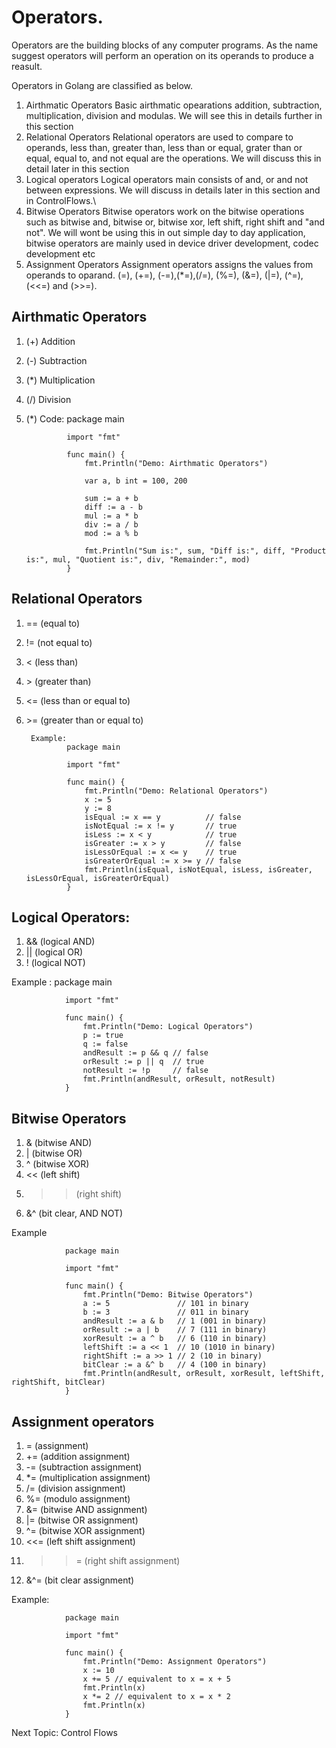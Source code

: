 # Operators.
Operators are the building blocks of any computer programs. As the name suggest operators will perform an operation on its operands to produce a reasult.

Operators in Golang are classified as below.

1. Airthmatic Operators 
Basic airthmatic opearations addition, subtraction, multiplication, division and modulas.
We will see this in details further in this section
2. Relational Operators
Relational operators are used to compare to operands, less than, greater than, less than or equal, grater than or equal, equal to, and not equal are the operations. We will discuss this in detail later in this section
3. Logical operators
Logical operators main consists of and, or and not between expressions. We will discuss in details later in this section and in ControlFlows.\
4. Bitwise Operators
Bitwise operators work on the bitwise operations such as bitwise and, bitwise or, bitwise xor, left shift, right shift and "and not". We will wont be using this in out simple day to day application, bitwise operators are mainly used in device driver development, codec development etc
5. Assignment Operators
Assignment operators assigns the values from operands to oparand. (=), (+=), (-=),(*=),(/=), (%=), (&=), (|=), (^=),(<<=) and (>>=).

## Airthmatic Operators

1. (+) Addition
2. (-) Subtraction
3. (*) Multiplication
4. (/) Division
5. (*)
    Code:
                package main

                import "fmt"

                func main() {
                    fmt.Println("Demo: Airthmatic Operators")

                    var a, b int = 100, 200

                    sum := a + b
                    diff := a - b
                    mul := a * b
                    div := a / b
                    mod := a % b

                    fmt.Println("Sum is:", sum, "Diff is:", diff, "Product is:", mul, "Quotient is:", div, "Remainder:", mod)
                }
## Relational Operators

1. == (equal to)
2. != (not equal to)
3. < (less than)
4. \> (greater than)
5. <= (less than or equal to)
6. \>= (greater than or equal to)

        Example: 
                package main

                import "fmt"

                func main() {
                    fmt.Println("Demo: Relational Operators")
                    x := 5
                    y := 8
                    isEqual := x == y          // false
                    isNotEqual := x != y       // true
                    isLess := x < y            // true
                    isGreater := x > y         // false
                    isLessOrEqual := x <= y    // true
                    isGreaterOrEqual := x >= y // false
                    fmt.Println(isEqual, isNotEqual, isLess, isGreater, isLessOrEqual, isGreaterOrEqual)
                }
## Logical Operators:
1. && (logical AND)
2. || (logical OR)
3. ! (logical NOT)

Example :
                package main

                import "fmt"

                func main() {
                    fmt.Println("Demo: Logical Operators")
                    p := true
                    q := false
                    andResult := p && q // false
                    orResult := p || q  // true
                    notResult := !p     // false
                    fmt.Println(andResult, orResult, notResult)
                }
## Bitwise Operators
1. & (bitwise AND)
2. | (bitwise OR)
3. ^ (bitwise XOR)
4. << (left shift)
5. >> (right shift)
6. &^ (bit clear, AND NOT)


Example 

                package main

                import "fmt"

                func main() {
                    fmt.Println("Demo: Bitwise Operators")
                    a := 5               // 101 in binary
                    b := 3               // 011 in binary
                    andResult := a & b   // 1 (001 in binary)
                    orResult := a | b    // 7 (111 in binary)
                    xorResult := a ^ b   // 6 (110 in binary)
                    leftShift := a << 1  // 10 (1010 in binary)
                    rightShift := a >> 1 // 2 (10 in binary)
                    bitClear := a &^ b   // 4 (100 in binary)
                    fmt.Println(andResult, orResult, xorResult, leftShift, rightShift, bitClear)
                }

## Assignment operators

1. = (assignment)
2. += (addition assignment)
3. -= (subtraction assignment)
4. *= (multiplication assignment)
5. /= (division assignment)
6. %= (modulo assignment)
7. &= (bitwise AND assignment)
8. |= (bitwise OR assignment)
9. ^= (bitwise XOR assignment)
10. <<= (left shift assignment)
11. >>= (right shift assignment)
12. &^= (bit clear assignment)

Example:

                package main

                import "fmt"

                func main() {
                    fmt.Println("Demo: Assignment Operators")
                    x := 10
                    x += 5 // equivalent to x = x + 5
                    fmt.Println(x)
                    x *= 2 // equivalent to x = x * 2
                    fmt.Println(x)
                }
            
Next Topic: Control Flows








